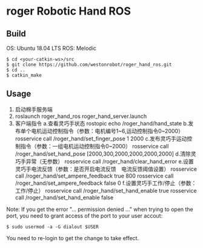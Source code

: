 # roger Robotic Hand ROS

## Build

OS: Ubuntu 18.04 LTS
ROS: Melodic

```
$ cd <your-catkin-ws>/src
$ git clone https://github.com/westonrobot/roger_hand_ros.git
$ cd ..
$ catkin_make
```

## Usage

1. 启动棉手服务端
2. roslaunch roger_hand_ros roger_hand_server.launch
3. 客户端指令
    a.查看灵巧手状态
   rostopic echo /roger_hand/hand_state
    b.发布单个电机运动控制指令（参数：电机编号1~6,运动控制指令0~2000）
    rosservice call /roger_hand/set_finger_pose 1 2000
    c.发布灵巧手运动控制指令（参数：一组电机运动控制指令0~2000）
   rosservice call /roger_hand/set_hand_pose [2000,300,2000,2000,2000,2000] 
    d.清除灵巧手异常（无参数）
   rosservice call /roger_hand/clear_hand_error 
    e.设置灵巧手电流反馈（参数：是否开启电流反馈　电流反馈阈值设置）
   rosservice call /roger_hand/set_ampere_feedback true 800
   rosservice call /roger_hand/set_ampere_feedback false 0
    f.设置灵巧手工作/停止（参数：工作/停止）
   rosservice call /roger_hand/set_hand_enable true
   rosservice call /roger_hand/set_hand_enable false

Note:  If you get the error "... permission denied ..." when trying to open the port, you need to grant access of the port to your user accout:

```
$ sudo usermod -a -G dialout $USER
```
You need to re-login to get the change to take effect.
